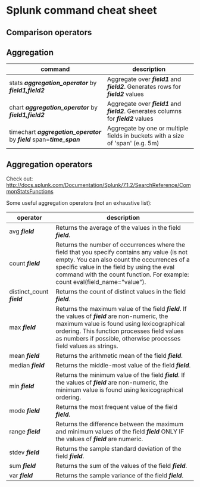 # Splunk command cheat sheet

## Comparison operators

## Aggregation
|command|description|
|---|---|
| stats ***aggregation_operator*** by ***field1,field2*** | Aggregate over ***field1*** and ***field2***. Generates rows for ***field2*** values |
| chart ***aggregation_operator*** by ***field1,field2*** | Aggregate over ***field1*** and ***field2***. Generates columns for ***field2*** values |
| timechart ***aggregation_operator*** by ***field*** span=***time_span*** | Aggregate by one or multiple fields in buckets with a size of 'span' (e.g. 5m)


## Aggregation operators
Check out: http://docs.splunk.com/Documentation/Splunk/7.1.2/SearchReference/CommonStatsFunctions

Some useful aggregation operators (not an exhaustive list):

|operator|description|
|---|---|
|avg ***field***|Returns the average of the values in the field ***field***.|
|count ***field***| 	Returns the number of occurrences where the field that you specify contains any value (is not empty. You can also count the occurrences of a specific value in the field by using the eval command with the count function. For example: count eval(field_name="value"). |
|distinct_count ***field***| 	Returns the count of distinct values in the field ***field***. |
|max ***field***|Returns the maximum value of the field ***field***. If the values of ***field*** are non-numeric, the maximum value is found using lexicographical ordering. This function processes field values as numbers if possible, otherwise processes field values as strings. |
|mean ***field***|Returns the arithmetic mean of the field ***field***. |
|median ***field***|Returns the middle-most value of the field ***field***. |
|min ***field***|Returns the minimum value of the field ***field***. If the values of ***field*** are non-numeric, the minimum value is found using lexicographical ordering. |
|mode ***field***|Returns the most frequent value of the field ***field***. |
|range ***field***| 	Returns the difference between the maximum and minimum values of the field ***field*** ONLY IF the values of ***field*** are numeric. |
|stdev ***field***|Returns the sample standard deviation of the field ***field***. |
|sum ***field***|Returns the sum of the values of the field ***field***. |
|var ***field***|Returns the sample variance of the field ***field***. |
